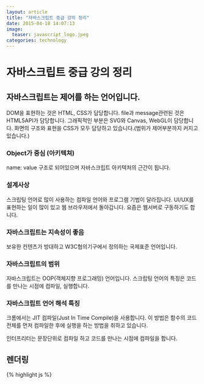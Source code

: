 ```yaml
---
layout: article
title: "자바스크립트 중급 강의 정리"
date: 2015-04-18 14:07:13
image:
  teaser: javascript_logo.jpeg
categories: technology
---
```


# 자바스크립트 중급 강의 정리

## 자바스크립트는 제어를 하는 언어입니다.
DOM을 표현하는 것은 HTML, CSS가 담당합니다.
file과 message관련된 것은 HTML5API가 담당합니다.
그래픽적인 부분은 SVG와 Canvas, WebGL이 담당합니다.
화면의 구조와 표현을 CSS가 모두 담당하고 있습니다.(범위가 제어부분까지 커지고 있습니다.)

### Object가 중심 (아키텍쳐)
name: value 구조로 되어있으며 자바스크립트 아키텍처의 근간이 됩니다.

### 설계사상
스크립팅 언어로 많이 사용하는 컴파일 언어와 프로그램 기법이 달라집니다.
UI/UX를 표현하는 일이 많이 있고 웹 브라우저에서 돌아갑니다.
요즘은 웹서버로 구동하기도 합니다.

### 자바스크립트는 지속성이 좋음
보유한 컨텐츠가 방대하고 W3C협의기구에서 정의하는 국제표준 언어입니다.

### 자바스크립트의 범위
자바스크립트는 OOP(객체지향 프로그래밍) 언어입니다.
스크립팅 언어의 특징은 코드를 만나는 시점에 컴파일, 실행합니다.

### 자바스크립트 언어 해석 특징
크롬에서는 JIT 컴파일(Just In Time Compile)을 사용합니다.
이 방법은 함수의 코드 전체를 먼저 컴파일한 후에 실행을 하는 방법을 취하고 있습니다.

인터프리터는 문장단위로 컴파일 하고 코드를 만나는 시점에 컴파일을 합니다.

## 렌더링
{% highlight js %}
<script>
{% endhighlight %}
코드를 만났을 때 자바스크립트 실행 환경을 설정하고 렌더링을 합니다.
렌더링 결과로는 오브젝트를 생성하고, 값을 초기화하며, 연산자를 설정합니다.
그리고 빌트인을 생성하는데 빌트인은 어느 함수에서나, 그리고 아무때나 호출 가능한 함수를 말합니다.

### 빌트인
빌트인은 데이터 타입 오브젝트 연산자로 종류는 아래와 같습니다.

- 데이터 타입
 - Undefined Null Boolean Number String
- 빌트인 오브젝트
 - Global Object Function Array
 - String Boolean number
 - Math Date RegExp JSON Error
- 빌트인 연산자
{% highlight js %}
    ++, --
{% endhighlight %}

빌트인의 오브젝트는 글로벌 오브젝트, Object, Function Object로 나누어집니다.

### 프로퍼티
- name, value의 쌍을 프로퍼티라고 합니다.

### prototype
오브젝트의 형태로 프로퍼티를 연결할 때 사용하고 오브젝트의 메소드가 여기에 정의됩니다.
그리고 prototype을 이용하여 상속을 구현할 수 있습니다.

### new 연산자
인스턴스를 생성하는 연산자로 prototype에 있는 프로퍼티들은 인스턴스간에 공유됩니다.
instanceof 연산자를 이용해서 어떤 생성자 함수로 만들어졌는지 찾을 수 있습니다.

### ES5: JSON프로젝트
JavaScript Object Notation의 약자로 자바스크립트 구문을 적용할 때 쓰입니다.
배열로 시작하며 안은 object의 형태입니다.
JSON에서 Javascript객체로 변환하는 parse메서드와 그 반대로 작동하는 stringfy메서드가 있습니다.

### Function Object
function이라는 키워드를 만나면 Function 오브젝트를 만듭니다.
Function 오브젝트는 독립된 객체로 인식하고 접근해야 합니다. 그 이유는 자바스크립트는 OOP 언어이기 때문입니다.
이 오브젝트는 call, apply, bind 3개의 메소드를 가지고 있습니다.
함수가 호출이 되면 엔진은 함수를 찾아서 실행시킵니다.

## 아키텍처, 메커니즘
아키텍처와 메커니즘은 다음과 같이 나타낼 수 있습니다.
- 아키텍처
목적을 가진 구조
- 메커니즘
목적을 달성하기 위한 방법

아키텍처와 매커니즘을 제대로 구현하기 위해서는 정확한 이해가 필요합니다.

### 자바스크립트 목적
자바스크립트는 프로그래밍 언어이고 언어의 목적은 소통입니다.
그러므로 자바스크립트 프로그램의 목적은 프로그램을 통한 자바스크립트 엔진과의 소통에 있습니다.
그러므로 자바스크립트를 문법중심으로 접근하기 보다는 자바스크립트 엔진의 상태를 파악하고 아키텍처와 매커니즘을 이해해야 합니다.

### 실행환경 인식
자바스크립트 엔진이 function 오브젝트를 생성하는 목적은 function 오브젝트 단위로 호출하고 실행하기 위해서입니다.
실행 환경이 만들어지고 이를 인식하기 위해서는 환경을 저장할 필요가 있습니다.

## 내부 프로퍼티
내부 프로퍼티는 엔진이 인식할 수 있는 프로퍼티를 말합니다. 이는 내부처리를 위해 사용되며 스펙상의 사항으로 외부에서 접근 불가합니다.
표기는 [[ ]] 형태로 하며 예를 들면 [[Scope]] 이와 같습니다.
내부프로퍼티는 공통 프로퍼티와 선택적 프로퍼티로 나누어집니다.

### 공통 내부 프로퍼티
 - [[Prototype]]: 오브젝트의 프로토타입(Object or Null)
 - [[Class]: 오브젝트 유형구분(String)
 - [[Extensible]]: 오브젝트에 프로퍼티 추가 가능여부(Boolean)
 - [[Get]]: 이름을 가진 프로퍼티 값을 반환(any)
 - [[GetOwnProperty]]: 오브젝트 소유의 프로퍼티 디스크립터 속성반환(프로젝트 디스크립터 - Enummarable)
 - [[GetProperty]]: 오브젝트의 프로퍼티 디스크립터 속성 반환(프로퍼티 디스크립터)
 - [[Put]]: 프로퍼티 이름의 값을 설정
 - [[HasProperty]]
 - [[Delete]]: 오브젝트에서 프로퍼티 이름 삭제
 - [[DefaultValue]]-프리미티브 값: 오브젝트의 디폴트 값(함수) - Boolean, number, string, date 에서만 적용가능확인해봐야함
 - [[DefinedOwnProperty]]: 오브젝트에 프로퍼티 추가, 값, 변경

### 선택적 내부 프로퍼티
 - [PrimitiveValue]]: Boolean, Number, String, Date에서만 제공(값)
 - [[Constructor]]: new연산자로 생성시 반환
 - [[Call]]: 함수를 호출 function object만 있음
 - [[HasInstance]]: 오브젝트 생성한 인스턴스
 - [[Scope]]: Function 오브젝트 실행되는 렉시컬 환경(정적인 환경 - lexical environment)
 - [[FormalParameters]]: 호출된 함수의 파라미터 이름 리스트(유사배열)
 - [[Code]]: 함수가 호출되었을때 실행(함수의 코드 내용)
 - [[TargetFunction]]: 바인드에서만 사용
 - [[BoundThis]]: 바인드에서만사용
 - [[Boundarguments]]: 파인드에서만 사용
 - [[Match]]: 정규식을 중간중간 저장
 - [[ParameterMap]]: 아규먼트 오브젝트와 함수 파라미터의 프로퍼티 매핑(호출과 정의의 매개변수 연결)

### 함수 선언방법
- 함수 선언문
{% highlight js %}
function funcName() {

}
{% endhighlight %}
- 함수 표현식
{% highlight js %}
var funcName = function() {

}
{% endhighlight %}

## 자바스크립트 엔진 해석
스크립팅 언어로 한 줄씩 해석합니다. 함수형태에 따라서 중간에 있는 코드가 먼저 해석되기도 합니다.(JIT컴파일러)
자바스크립트 엔진은 코드를 해석할 때 함수 선언문을 먼저 해석하고, 변수를 초기화한 후에 자바스크립트 코드를 실행시킵니다.
즉, 함수는 호출하는 위치에 영향을 받지 않습니다.

### 함수선언문 오버라이딩
함수 이름이 같은 함수를 함수선언문으로 중복 정의하면 뒤에 있는 함수로 정의됩니다.

### 아규먼트 오브젝트
함수의 파라미터로 아규먼트 오브젝트가 만들어집니다. 함수를 호출하는 곳에서는 값을 넘겨주고, 함수를 호출받는 곳에서는 이름을 정의합니다.
호출한 함수에서 부른 아규먼트의 순서대로 파라미터 이름을 설정합니다.(함수 안에서 파라미터 이름으로 값을 사용하기 위해 설정)

arguments로 호출할 때 넘어온 파라미터들을 사용할 수 있습니다.(파라미터가 유동적일 때 사용하면 유용합니다.)
arguments.length에는 호출할 때 넘겨준 파라미터들의 개수를 알 수 있습니다.
예를 들어
{% highlight js %}
get({soccer: 11}, {book: 20});
{% endhighlight %}
으로 호출하면
{% highlight js %}
arguments = {0: {soccer: 11}, 1: {book: 20}, length: 2};
{% endhighlight %}
형태로 저장됩니다.
이런 형태이기 때문에 for-in 문을 작성하면 length까지 고려해 줘야합니다. 즉, for-in보다는 for문이 사용하는데 편리합니다.

## 스코프
범위의 개념으로 범위를 제한하고 신속한 검색을 하며, 접근을 편리하게 하는 목적으로 사용됩니다.
스코프의 구조는 계층적 구조를 형성하고 있으며 Function 오브젝트를 생성할 때 스코프를 설정합니다.

### 글로벌
글로벌 오브젝트는 프로그램의 시작점으로 전체 프로그램에 1개가 있습니다.
글로벌 스코프는 최종적으로 검색이 되는 스코프이며 역시 전체에서 1개가 있습니다.
글로벌 변수는 글로벌 오브젝트에 선언이 되어있으면 글로벌 변수로 보며, 함수 또한 마찬가지입니다.

### 지역
지역변수는 함수안에서 var 키워드를 사용하여 만들며, 상수의 개념은 존재하지 안습니다.

### 바인딩
구조적으로 결속된 상태로 만들어주는 것을 바인딩이라고 하며, 정적 바인딩과 동적바인딩이 있습니다.
정적바인딩이란 초기화 단계에서 바인딩을 하는 것으로 대부분 Function 오브젝트를 설정할 때 바인딩이 됩니다.

참고) 파라미터가 고정적일때는 call을 사용하고 유동적일 때는 apply를 사용함
참고) built-in 오브젝트를 사용할 때는 name value로 처리해야하므로 Object를 상속받음

## 참고자료
김영보 (2015). 몰입! 자바스크립트 완전하게 내 것으로 만들기. ITC

